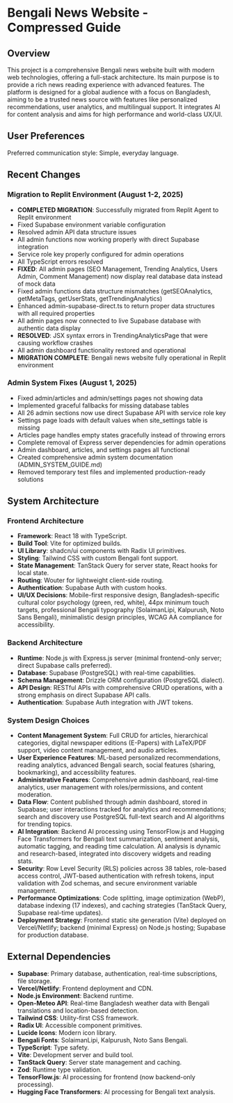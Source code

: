 # Bengali News Website - Compressed Guide

## Overview

This project is a comprehensive Bengali news website built with modern web technologies, offering a full-stack architecture. Its main purpose is to provide a rich news reading experience with advanced features. The platform is designed for a global audience with a focus on Bangladesh, aiming to be a trusted news source with features like personalized recommendations, user analytics, and multilingual support. It integrates AI for content analysis and aims for high performance and world-class UX/UI.

## User Preferences

Preferred communication style: Simple, everyday language.

## Recent Changes

### Migration to Replit Environment (August 1-2, 2025)
- **COMPLETED MIGRATION**: Successfully migrated from Replit Agent to Replit environment
- Fixed Supabase environment variable configuration
- Resolved admin API data structure issues
- All admin functions now working properly with direct Supabase integration
- Service role key properly configured for admin operations
- All TypeScript errors resolved
- **FIXED**: All admin pages (SEO Management, Trending Analytics, Users Admin, Comment Management) now display real database data instead of mock data
- Fixed admin functions data structure mismatches (getSEOAnalytics, getMetaTags, getUserStats, getTrendingAnalytics)
- Enhanced admin-supabase-direct.ts to return proper data structures with all required properties
- All admin pages now connected to live Supabase database with authentic data display
- **RESOLVED**: JSX syntax errors in TrendingAnalyticsPage that were causing workflow crashes
- All admin dashboard functionality restored and operational
- **MIGRATION COMPLETE**: Bengali news website fully operational in Replit environment

### Admin System Fixes (August 1, 2025)
- Fixed admin/articles and admin/settings pages not showing data
- Implemented graceful fallbacks for missing database tables
- All 26 admin sections now use direct Supabase API with service role key
- Settings page loads with default values when site_settings table is missing
- Articles page handles empty states gracefully instead of throwing errors
- Complete removal of Express server dependencies for admin operations
- Admin dashboard, articles, and settings pages all functional
- Created comprehensive admin system documentation (ADMIN_SYSTEM_GUIDE.md)
- Removed temporary test files and implemented production-ready solutions

## System Architecture

### Frontend Architecture
- **Framework**: React 18 with TypeScript.
- **Build Tool**: Vite for optimized builds.
- **UI Library**: shadcn/ui components with Radix UI primitives.
- **Styling**: Tailwind CSS with custom Bengali font support.
- **State Management**: TanStack Query for server state, React hooks for local state.
- **Routing**: Wouter for lightweight client-side routing.
- **Authentication**: Supabase Auth with custom hooks.
- **UI/UX Decisions**: Mobile-first responsive design, Bangladesh-specific cultural color psychology (green, red, white), 44px minimum touch targets, professional Bengali typography (SolaimanLipi, Kalpurush, Noto Sans Bengali), minimalistic design principles, WCAG AA compliance for accessibility.

### Backend Architecture
- **Runtime**: Node.js with Express.js server (minimal frontend-only server; direct Supabase calls preferred).
- **Database**: Supabase (PostgreSQL) with real-time capabilities.
- **Schema Management**: Drizzle ORM configuration (PostgreSQL dialect).
- **API Design**: RESTful APIs with comprehensive CRUD operations, with a strong emphasis on direct Supabase API calls.
- **Authentication**: Supabase Auth integration with JWT tokens.

### System Design Choices
- **Content Management System**: Full CRUD for articles, hierarchical categories, digital newspaper editions (E-Papers) with LaTeX/PDF support, video content management, and audio articles.
- **User Experience Features**: ML-based personalized recommendations, reading analytics, advanced Bengali search, social features (sharing, bookmarking), and accessibility features.
- **Administrative Features**: Comprehensive admin dashboard, real-time analytics, user management with roles/permissions, and content moderation.
- **Data Flow**: Content published through admin dashboard, stored in Supabase; user interactions tracked for analytics and recommendations; search and discovery use PostgreSQL full-text search and AI algorithms for trending topics.
- **AI Integration**: Backend AI processing using TensorFlow.js and Hugging Face Transformers for Bengali text summarization, sentiment analysis, automatic tagging, and reading time calculation. AI analysis is dynamic and research-based, integrated into discovery widgets and reading stats.
- **Security**: Row Level Security (RLS) policies across 38 tables, role-based access control, JWT-based authentication with refresh tokens, input validation with Zod schemas, and secure environment variable management.
- **Performance Optimizations**: Code splitting, image optimization (WebP), database indexing (17 indexes), and caching strategies (TanStack Query, Supabase real-time updates).
- **Deployment Strategy**: Frontend static site generation (Vite) deployed on Vercel/Netlify; backend (minimal Express) on Node.js hosting; Supabase for production database.

## External Dependencies

- **Supabase**: Primary database, authentication, real-time subscriptions, file storage.
- **Vercel/Netlify**: Frontend deployment and CDN.
- **Node.js Environment**: Backend runtime.
- **Open-Meteo API**: Real-time Bangladesh weather data with Bengali translations and location-based detection.
- **Tailwind CSS**: Utility-first CSS framework.
- **Radix UI**: Accessible component primitives.
- **Lucide Icons**: Modern icon library.
- **Bengali Fonts**: SolaimanLipi, Kalpurush, Noto Sans Bengali.
- **TypeScript**: Type safety.
- **Vite**: Development server and build tool.
- **TanStack Query**: Server state management and caching.
- **Zod**: Runtime type validation.
- **TensorFlow.js**: AI processing for frontend (now backend-only processing).
- **Hugging Face Transformers**: AI processing for Bengali text analysis.